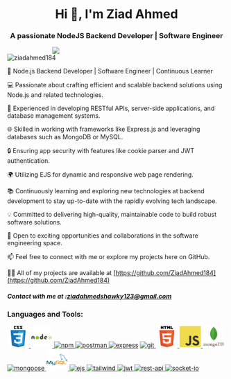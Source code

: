 <h1 align="center">Hi 👋, I'm Ziad Ahmed</h1>
<h3 align="center">A passionate NodeJS Backend Developer | Software Engineer</h3>
<img src="https://camo.githubusercontent.com/8bf6f6d78abc81fcf9c49f10649423e73ea44bc248e83aaae8759d401c829a84/68747470733a2f2f70687973696373677572756b756c2e66696c65732e776f726470726573732e636f6d2f323031392f30322f6368617261637465722d312e676966" align="right" width="400">
<p align="left"> <img src="https://komarev.com/ghpvc/?username=ziadahmed184&label=Profile%20views&color=0e75b6&style=flat" alt="ziadahmed184" /> </p>

🌟 Node.js Backend Developer | Software Engineer | Continuous Learner

💻 Passionate about crafting efficient and scalable backend solutions using Node.js and related technologies.

🚀 Experienced in developing RESTful APIs, server-side applications, and database management systems.

🌐 Skilled in working with frameworks like Express.js and leveraging databases such as MongoDB or MySQL.

🔒 Ensuring app security with features like cookie parser and JWT authentication.

🌍 Utilizing EJS for dynamic and responsive web page rendering.

📚 Continuously learning and exploring new technologies at backend development to stay up-to-date with the rapidly evolving tech landscape.

💡 Committed to delivering high-quality, maintainable code to build robust software solutions.

🌱 Open to exciting opportunities and collaborations in the software engineering space.

📫 Feel free to connect with me or explore my projects here on GitHub.

👨‍💻 All of my projects are available at [https://github.com/ZiadAhmed184](https://github.com/ZiadAhmed184)

<h5 align="left">Contact with me at :<a href="mailto:ziadahmedshawky123@gmail.com" >ziadahmedshawky123@gmail.com</a></h5>
<p align="left">
</p>

<h3 align="left">Languages and Tools:</h3>
<p align="left"> <a href="https://www.w3schools.com/css/" target="_blank" rel="noreferrer"> <img style="background:white;" src="https://raw.githubusercontent.com/devicons/devicon/master/icons/css3/css3-original-wordmark.svg" alt="css3" width="50" height="50"/> </a> 
  <a href="https://nodejs.org" target="_blank" rel="noreferrer"> <img src="https://raw.githubusercontent.com/devicons/devicon/master/icons/nodejs/nodejs-original-wordmark.svg" alt="nodejs" width="50" height="50"/> </a><a href="https://www.npmjs.com/" rel="nofollow">
  <img src="https://upload.wikimedia.org/wikipedia/commons/thumb/d/db/Npm-logo.svg/1200px-Npm-logo.svg.png" alt="npm" width="50" height="50" data-canonical-src="https://www.vectorlogo.zone/logos/npmjs/npmjs-icon.svg" style="max-width: 100%;">
</a> <a href="https://postman.com" target="_blank" rel="noreferrer"> <img src="https://www.vectorlogo.zone/logos/getpostman/getpostman-icon.svg" alt="postman" width="50" height="50"/> </a><a href="https://expressjs.com" rel="nofollow"> <img src="https://www.nextontop.com/assets/img/services/web/expressjs.svg" alt="express" width="70" height="50" style="max-width: 100%; background:white;"></a>
<a href="https://git-scm.com/" target="_blank" rel="noreferrer"> <img src="https://www.vectorlogo.zone/logos/git-scm/git-scm-icon.svg" alt="git" width="50" height="50"/> </a> <a href="https://www.w3.org/html/" target="_blank" rel="noreferrer"> <img src="https://raw.githubusercontent.com/devicons/devicon/master/icons/html5/html5-original-wordmark.svg" alt="html5" width="50" height="50"/> </a> <a href="https://developer.mozilla.org/en-US/docs/Web/JavaScript" target="_blank" rel="noreferrer"> <img src="https://raw.githubusercontent.com/devicons/devicon/master/icons/javascript/javascript-original.svg" alt="javascript" width="50" height="50"/> </a> <a href="https://www.mongodb.com/" target="_blank" rel="noreferrer"> <img src="https://raw.githubusercontent.com/devicons/devicon/master/icons/mongodb/mongodb-original-wordmark.svg" alt="mongodb" width="50" height="50"/> </a><a href="https://mongoosejs.com/" rel="nofollow">
  <img src="https://ih1.redbubble.net/image.438912065.6243/flat,1000x1000,075,f.u3.jpg" alt="mongoose" width="50" height="50" data-canonical-src="https://www.vectorlogo.zone/logos/mongodb/mongodb-icon.svg" style="max-width: 100%;">
</a><a href="https://www.mysql.com/" target="_blank" rel="noreferrer"> <img src="https://raw.githubusercontent.com/devicons/devicon/master/icons/mysql/mysql-original-wordmark.svg" alt="mysql" width="50" height="50"/> </a> <a href="https://ejs.co/" target="_blank" rel="noreferrer">
  <img src="https://ejspr.com/app/uploads/2021/03/EJS-Monogram_Grass-Green_High-Res.png" alt="ejs" width="50" height="50" />
</a><a href="https://tailwindcss.com/" target="_blank" rel="noreferrer"> <img src="https://www.vectorlogo.zone/logos/tailwindcss/tailwindcss-icon.svg" alt="tailwind" width="50" height="50"/> </a>
 <a href="https://jwt.io/" rel="nofollow">
  <img src="https://jwt.io/img/logo-asset.svg" alt="jwt" width="50" height="50" data-canonical-src="https://www.vectorlogo.zone/logos/jwt/jwt-icon.svg" style="max-width: 100%;">
</a>
<a href="https://restfulapi.net/" rel="nofollow">
  <img src="https://keenethics.com/wp-content/uploads/2022/01/rest-api-1.svg" alt="rest-api" width="50" height="50" data-canonical-src="https://www.vectorlogo.zone/logos/restfulapi/restfulapi-icon.svg" style="max-width: 100%;">
</a>
<a href="https://socket.io/" rel="nofollow">
  <img src="https://e7.pngegg.com/pngimages/307/948/png-clipart-socket-io-node-js-javascript-network-socket-websocket-electrical-cable-angle-triangle-thumbnail.png" alt="socket-io" width="50" height="50" data-canonical-src="https://www.vectorlogo.zone/logos/socketio/socketio-icon.svg" style="max-width: 100%;">
</a>

</p>

